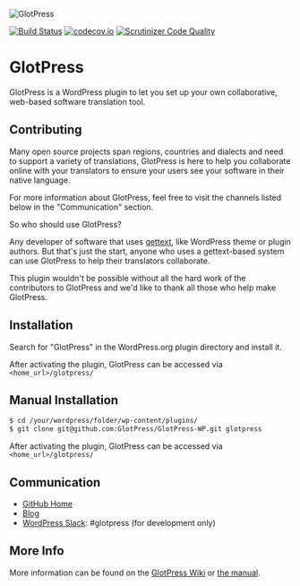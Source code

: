 ![GlotPress](.github/banner.png)

[![Build Status](https://travis-ci.org/GlotPress/GlotPress-WP.svg?branch=develop)](https://travis-ci.org/GlotPress/GlotPress-WP) [![codecov.io](https://codecov.io/github/GlotPress/GlotPress-WP/coverage.svg?branch=develop)](https://codecov.io/github/GlotPress/GlotPress-WP?branch=develop) [![Scrutinizer Code Quality](https://scrutinizer-ci.com/g/GlotPress/GlotPress-WP/badges/quality-score.png?b=develop)](https://scrutinizer-ci.com/g/GlotPress/GlotPress-WP/?branch=develop)

# GlotPress

GlotPress is a WordPress plugin to let you set up your own collaborative, web-based software translation tool.

## Contributing

Many open source projects span regions, countries and dialects and need to support a variety of translations, GlotPress is here to help you collaborate online with your translators to ensure your users see your software in their native language.

For more information about GlotPress, feel free to visit the channels listed below in the "Communication" section.

So who should use GlotPress?

Any developer of software that uses [gettext](https://www.gnu.org/software/gettext/), like WordPress theme or plugin authors.  But that's just the start, anyone who uses a gettext-based system can use GlotPress to help their translators collaborate.

This plugin wouldn't be possible without all the hard work of the contributors to GlotPress and we'd like to thank all those who help make GlotPress.

## Installation

Search for "GlotPress" in the WordPress.org plugin directory and install it.

After activating the plugin, GlotPress can be accessed via `<home_url>/glotpress/`

## Manual Installation
```bash
$ cd /your/wordpress/folder/wp-content/plugins/
$ git clone git@github.com:GlotPress/GlotPress-WP.git glotpress
```

After activating the plugin, GlotPress can be accessed via `<home_url>/glotpress/`


## Communication

* [GitHub Home](https://github.com/GlotPress/GlotPress-WP)
* [Blog](https://glotpress.blog)
* [WordPress Slack](https://chat.wordpress.org/): #glotpress (for development only)

## More Info

More information can be found on the [GlotPress Wiki](https://github.com/GlotPress/GlotPress-WP/wiki/) or [the manual](https://glotpress.blog/the-manual/).
